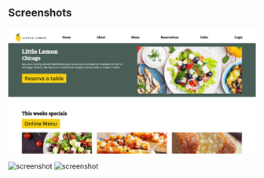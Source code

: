 ## Screenshots

![screenshot](screenshot-1.png)

![screenshot](https://tinadevs.com/screenshot-2.png)
![screenshot](https://tinadevs.com/screenshot-3.png)




